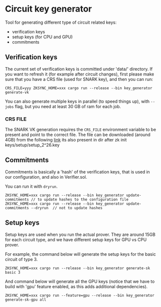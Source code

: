 # Circuit key generator

Tool for generating different type of circuit related keys:

- verification keys
- setup keys (for CPU and GPU)
- commitments

## Verification keys

The current set of verification keys is committed under 'data/' directory. If you want to refresh it (for example after
circuit changes), first please make sure that you have a CRS file (used for SNARK key), and then you can run:

```shell
CRS_FILE=yyy ZKSYNC_HOME=xxx cargo run --release --bin key_generator generate-vk
```

You can also generate multiple keys in parallel (to speed things up), with `--jobs` flag, but you need at least 30 GB of
ram for each job.

### CRS FILE

The SNARK VK generation requires the `CRS_FILE` environment variable to be present and point to the correct file. The
file can be downloaded (around 4GB) from the following
[link](https://storage.googleapis.com/matterlabs-setup-keys-us/setup-keys/setup_2^26.key) its also present in dir after
zk init keys/setup/setup_2^26.key

## Commitments

Commitments is basically a 'hash' of the verification keys, that is used in our configuration, and also in Verifier.sol.

You can run it with `dryrun`.

```shell
ZKSYNC_HOME=xxx cargo run --release --bin key_generator update-commitments // to update hashes to the configuration file
ZKSYNC_HOME=xxx cargo run --release --bin key_generator update-commitments --dryrun  // not to update hashes
```

## Setup keys

Setup keys are used when you run the actual prover. They are around 15GB for each circuit type, and we have different
setup keys for GPU vs CPU prover.

For example, the command below will generate the setup keys for the basic circuit of type 3.

```shell
ZKSYNC_HOME=xxx cargo run --release --bin key_generator generate-sk basic 3
```

And command below will generate all the GPU keys (notice that we have to build with 'gpu' feature enabled, as this adds
additional dependencies).

```shell
ZKSYNC_HOME=xxx cargo run --feature=gpu --release --bin key_generator generate-sk-gpu all
```
